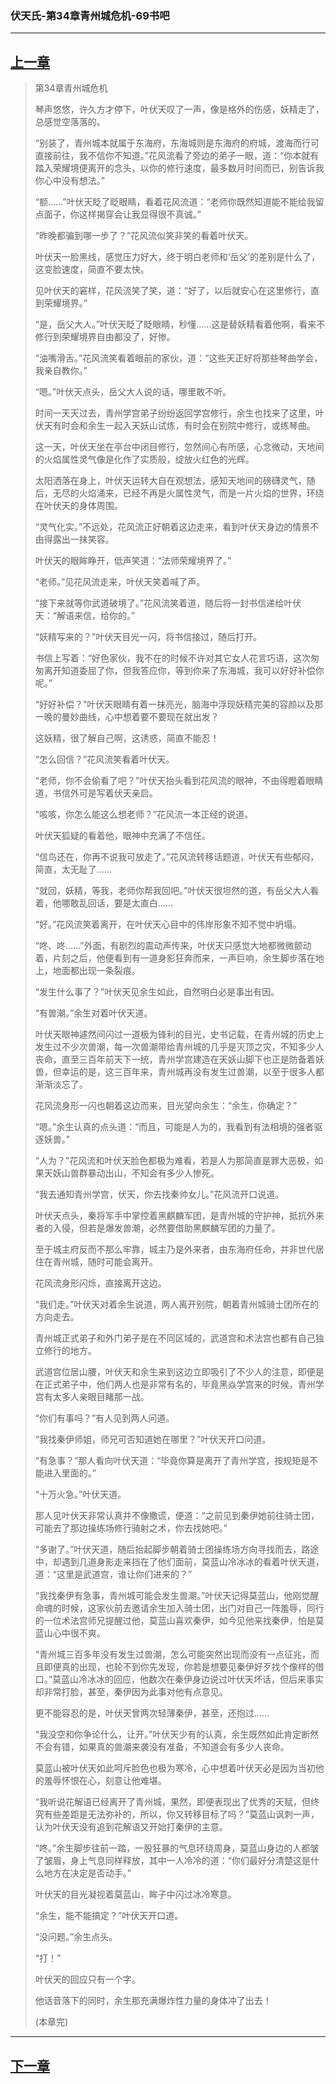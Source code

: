 ### 伏天氏-第34章青州城危机-69书吧

--------
[上一章](./dc05c0d0c461050d86fc3a0013142d25.md)
--------


>
>
>
>第34章青州城危机
>
>琴声悠悠，许久方才停下，叶伏天叹了一声，像是格外的伤感，妖精走了，总感觉空落落的。
>
>“别装了，青州城本就属于东海府，东海城则是东海府的府城，渡海而行可直接前往，我不信你不知道。”花风流看了旁边的弟子一眼，道：“你本就有踏入荣耀境便离开的念头，以你的修行速度，最多数月时间而已，别告诉我你心中没有想法。”
>
>“额……”叶伏天眨了眨眼睛，看着花风流道：“老师你既然知道能不能给我留点面子，你这样揭穿会让我显得很不真诚。”
>
>“昨晚都骗到哪一步了？”花风流似笑非笑的看着叶伏天。
>
>叶伏天一脸黑线，感觉压力好大，终于明白老师和‘岳父’的差别是什么了，这变脸速度，简直不要太快。
>
>见叶伏天的窘样，花风流笑了笑，道：“好了，以后就安心在这里修行，直到荣耀境界。”
>
>“是，岳父大人。”叶伏天眨了眨眼睛，秒懂……这是替妖精看着他啊，看来不修行到荣耀境界自由都没了，好惨。
>
>“油嘴滑舌。”花风流笑看着眼前的家伙，道：“这些天正好将那些琴曲学会，我亲自教你。”
>
>“嗯。”叶伏天点头，岳父大人说的话，哪里敢不听。
>
>时间一天天过去，青州学宫弟子纷纷返回学宫修行，余生也找来了这里，叶伏天有时会和余生一起入天妖山试炼，有时会在别院中修行，或练琴曲。
>
>这一天，叶伏天坐在亭台中闭目修行，忽然间心有所感，心念微动，天地间的火焰属性灵气像是化作了实质般，绽放火红色的光辉。
>
>太阳洒落在身上，叶伏天运转大自在观想法，感知天地间的磅礴灵气，随后，无尽的火焰涌来，已经不再是火属性灵气，而是一片火焰的世界，环绕在叶伏天的身体周围。
>
>“灵气化实。”不远处，花风流正好朝着这边走来，看到叶伏天身边的情景不由得露出一抹笑容。
>
>叶伏天的眼眸睁开，低声笑道：“法师荣耀境界了。”
>
>“老师。”见花风流走来，叶伏天笑着喊了声。
>
>“接下来就等你武道破境了。”花风流笑着道，随后将一封书信递给叶伏天：“解语来信，给你的。”
>
>“妖精写来的？”叶伏天目光一闪，将书信接过，随后打开。
>
>书信上写着：“好色家伙，我不在的时候不许对其它女人花言巧语，这次匆匆离开知道委屈了你，但我答应你，等到你来了东海城，我可以好好补偿你呢。”
>
>“好好补偿？”叶伏天眼睛有着一抹亮光，脑海中浮现妖精完美的容颜以及那一晚的曼妙曲线，心中想着要不要现在就出发？
>
>这妖精，很了解自己啊，这诱惑，简直不能忍！
>
>“怎么回信？”花风流笑看着叶伏天。
>
>“老师，你不会偷看了吧？”叶伏天抬头看到花风流的眼神，不由得瞪着眼睛道，书信外可是写着伏天亲启。
>
>“咳咳，你怎么能这么想老师？”花风流一本正经的说道。
>
>叶伏天狐疑的看着他，眼神中充满了不信任。
>
>“信鸟还在，你再不说我可放走了。”花风流转移话题道，叶伏天有些郁闷，简直，太无耻了……
>
>“就回，妖精，等我，老师你帮我回吧。”叶伏天很坦然的道，有岳父大人看着，他哪敢乱回话，要是太直白……
>
>“好。”花风流笑着离开，在叶伏天心目中的伟岸形象不知不觉中坍塌。
>
>“咚、咚……”外面，有剧烈的震动声传来，叶伏天只感觉大地都微微颤动着，片刻之后，他便看到有一道身影狂奔而来，一声巨响，余生脚步落在地上，地面都出现一条裂痕。
>
>“发生什么事了？”叶伏天见余生如此，自然明白必是事出有因。
>
>“有兽潮。”余生对着叶伏天道。
>
>叶伏天眼神遽然间闪过一道极为锋利的目光，史书记载，在青州城的历史上发生过不少次兽潮，每一次兽潮带给青州城的几乎是灭顶之灾，不知多少人丧命，直至三百年前天下一统，青州学宫建造在天妖山脚下也正是防备着妖兽，但幸运的是，这三百年来，青州城再没有发生过兽潮，以至于很多人都渐渐淡忘了。
>
>花风流身形一闪也朝着这边而来，目光望向余生：“余生，你确定？”
>
>“嗯。”余生认真的点头道：“而且，可能是人为的，我看到有法相境的强者驱逐妖兽。”
>
>“人为？”花风流和叶伏天脸色都极为难看，若是人为那简直是罪大恶极，如果天妖山兽群暴动出山，不知会有多少人惨死。
>
>“我去通知青州学宫，伏天，你去找秦帅女儿。”花风流开口说道。
>
>叶伏天点头，秦将军手中掌控着黑麒麟军团，是青州城的守护神，抵抗外来者的入侵，但若是爆发兽潮，必然要借助黑麒麟军团的力量了。
>
>至于城主府反而不那么牢靠，城主乃是外来者，由东海府任命，并非世代居住在青州城，随时可能会离开。
>
>花风流身形闪烁，直接离开这边。
>
>“我们走。”叶伏天对着余生说道，两人离开别院，朝着青州城骑士团所在的方向走去。
>
>青州城正式弟子和外门弟子是在不同区域的，武道宫和术法宫也都有自己独立修行的地方。
>
>武道宫位居山腰，叶伏天和余生来到这边立即吸引了不少人的注意，即便是在正式弟子中，他们两人也是非常有名的，毕竟黑焱学宫来的时候，青州学宫有太多人亲眼目睹那一战。
>
>“你们有事吗？”有人见到两人问道。
>
>“我找秦伊师姐，师兄可否知道她在哪里？”叶伏天开口问道。
>
>“有急事？”那人看向叶伏天道：“毕竟你算是离开了青州学宫，按规矩是不能进入里面的。”
>
>“十万火急。”叶伏天道。
>
>那人见叶伏天非常认真并不像撒谎，便道：“之前见到秦伊她前往骑士团，可能去了那边操练场修行骑射之术，你去找她吧。”
>
>“多谢了。”叶伏天道，随后抬起脚步朝着骑士团操练场方向寻找而去，路途中，却遇到几道身影走来挡在了他们面前，莫蓝山冷冰冰的看着叶伏天道，道：“这里是武道宫，谁让你们进来的？”
>
>“我找秦伊有急事，青州城可能会发生兽潮。”叶伏天记得莫蓝山，他刚觉醒命魂的时候，这家伙前去邀请余生加入骑士团，出门对自己一阵羞辱，同行的一位术法宫师兄提醒过他，莫蓝山喜欢秦伊，如今见他来找秦伊，怕是莫蓝山心中很不爽。
>
>“青州城三百多年没有发生过兽潮，怎么可能突然出现而没有一点征兆，而且即便真的出现，也轮不到你先发现，你若是想要见秦伊好歹找个像样的借口。”莫蓝山冷冰冰的回应，他数次在秦伊身边说过叶伏天坏话，但后来事实却非常打脸，甚至，秦伊因为此事对他有点意见。
>
>更不能容忍的是，叶伏天曾两次轻薄秦伊，甚至，还抱过……
>
>“我没空和你争论什么，让开。”叶伏天少有的认真，余生既然如此肯定断然不会有错，如果真的兽潮来袭没有准备，不知道会有多少人丧命。
>
>莫蓝山被叶伏天如此呵斥脸色也极为寒冷，心中想着叶伏天必是因为当初他的羞辱怀恨在心，刻意让他难堪。
>
>“我听说花解语已经离开了青州城，果然，即便表现出了优秀的天赋，但终究有些差距是无法弥补的，所以，你又转移目标了吗？”莫蓝山讽刺一声，认为叶伏天没有追到花解语又开始打秦伊的主意。
>
>“咚。”余生脚步往前一踏，一股狂暴的气息环绕周身，莫蓝山身边的人都皱了皱眉，身上气息同样释放，其中一人冷冷的道：“你们最好分清楚这是什么地方在决定是否动手。”
>
>叶伏天的目光凝视着莫蓝山，眸子中闪过冰冷寒意。
>
>“余生，能不能搞定？”叶伏天开口道。
>
>“没问题。”余生点头。
>
>“打！”
>
>叶伏天的回应只有一个字。
>
>他话音落下的同时，余生那充满爆炸性力量的身体冲了出去！
>
>(本章完)
>
>

--------
[下一章](./61e418c45e6751fcd756586412e502fc.md)
--------
